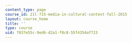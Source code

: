 ```yaml
---
content_type: page
course_id: 21l-715-media-in-cultural-context-fall-2015
layout: course_home
title: ''
type: course
uid: 7037e55c-9ed6-d2a1-f8c8-55f4354af723
---
```

